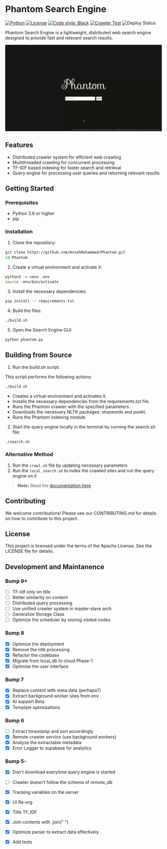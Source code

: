 # Phantom Search Engine

[![Python](https://img.shields.io/badge/Python-3.8%20%7C%203.9%20%7C%203.10-informational)](https://www.python.org/)
[![License](https://img.shields.io/github/license/qiskit-community/quantum-prototype-template?label=License)](https://github.com/IceKhan13/purplecaffeine/blob/main/LICENSE)
[![Code style: Black](https://img.shields.io/badge/Code%20style-Black-000.svg)](https://github.com/psf/black)
[![Crawler Test](https://github.com/AnsahMohammad/Phantom/actions/workflows/crawl.yaml/badge.svg)](https://github.com/AnsahMohammad/Phantom/actions/workflows/crawl.yaml)
![Deploy Status](https://img.shields.io/website?down_color=red&down_message=offline&up_color=green&up_message=online&url=https%3A%2F%2Fphantom-f6le.onrender.com)

Phantom Search Engine is a lightweight, distributed web search engine designed to provide fast and relevant search results.

![Phantom Demo](static/phantom_demo.gif)

## Features

- Distributed crawler system for efficient web crawling
- Multithreaded crawling for concurrent processing
- TF-IDF based indexing for faster search and retrieval
- Query engine for processing user queries and returning relevant results

## Getting Started

### Prerequisites

- Python 3.8 or higher
- pip

### Installation

1. Clone the repository:

```sh
git clone https://github.com/AnsahMohammad/Phantom.git
cd Phantom
```

2. Create a virtual environment and activate it:
```sh
python3 -m venv .env
source .env/bin/activate
```

3. Install the necessary dependencies:
```sh
pip install -r requirements.txt
```

4. Build the files:
```sh
./build.sh
```

5. Open the Search Engine GUI
```python
python phantom.py
```

## Building from Source

1. Run the build.sh script:

This script performs the following actions:
```sh
./build.sh
```
- Creates a virtual environment and activates it.
- Installs the necessary dependencies from the requirements.txt file.
- Runs the Phantom crawler with the specified parameters.
- Downloads the necessary NLTK packages: stopwords and punkt.
- Runs the Phantom indexing module.

2. Start the query engine locally in the terminal by running the search.sh file:
```sh
./search.sh
```

### Alternative Method

1. Run the `crawl.sh` file by updating necessary parameters
2. Run the `local_search.sh` to index the crawled sites and run the query engine on it

> **Note:** Read the [documentation here](./DOCUMENTATION.md)

## Contributing
We welcome contributions! Please see our CONTRIBUTING.md for details on how to contribute to this project.

## License
This project is licensed under the terms of the Apache License. See the LICENSE file for details.


## Development and Maintanence

### Bump 9+

- [ ] TF-idf only on title
- [ ] Better similarity on content
- [ ] Distributed query processing
- [ ] Use unified crawler system in master-slave arch
- [ ] Generalize Storage Class
- [ ] Optimize the scheduler by storing visited nodes

### Bump 8

- [X] Optimize the deployment
- [X] Remove the nltk processing
- [X] Refactor the codebase
- [X] Migrate from local_db to cloud Phase-1
- [X] Optimize the user interface

### Bump 7

- [X] Replace content with meta data (perhaps?)
- [X] Extract background worker sites from env
- [X] AI support Beta
- [X] Template optimizations

### Bump 6

- [ ] Extract timestamp and sort accordingly
- [X] Remote crawler service (use background workers)
- [X] Analyze the extractable metadata
- [X] Error Logger to supabase for analytics

### Bump 5-

- [X] Don't download everytime query engine is started
- [ ] Crawler doesn't follow the schema of remote_db
- [X] Tracking variables on the server
- [X] UI Re-org
- [X] Title TF_IDF
- [X] Join contents with .join(" ")
- [X] Optimize parser to extract data effectively
- [X] Add tests


